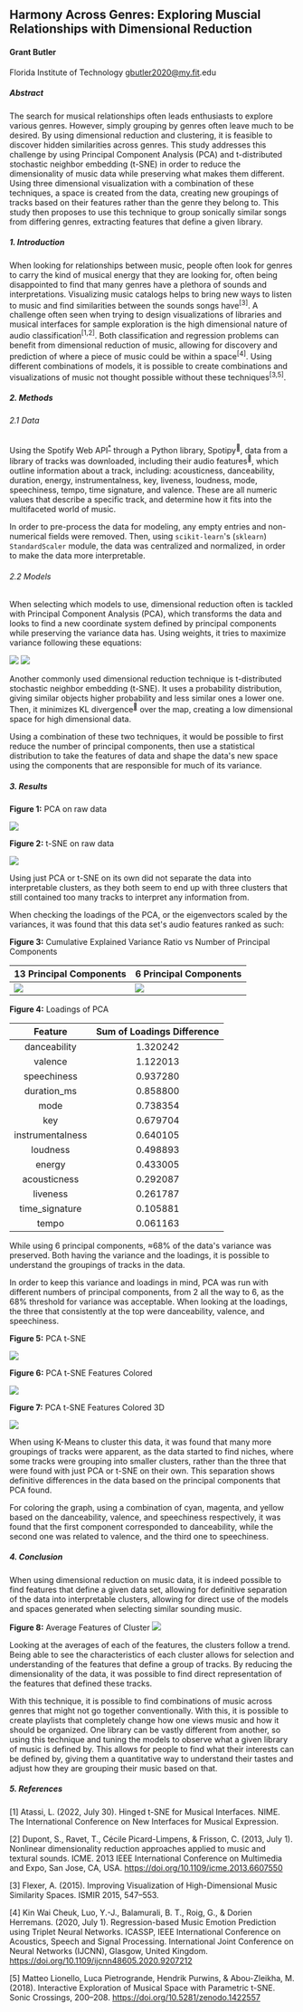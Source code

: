 <div class="center">

## Harmony Across Genres: Exploring Muscial Relationships with Dimensional Reduction
#### Grant Butler
Florida Institute of Technology
gbutler2020@my.fit.<span>edu
</div>

<div class="center">

##### Abstract
</div>

The search for musical relationships often leads enthusiasts to explore various genres. However, simply grouping by genres often leave much to be desired. By using dimensional reduction and clustering, it is feasible to discover hidden similarities across genres. This study addresses this challenge by using Principal Component Analysis (PCA) and t-distributed stochastic neighbor embedding (t-SNE) in order to reduce the dimensionality of music data while preserving what makes them different. Using three dimensional visualization with a combination of these techniques, a space is created from the data, creating new groupings of tracks based on their features rather than the genre they belong to. This study then proposes to use this technique to group sonically similar songs from differing genres, extracting features that define a given library.

<div class="center">

##### 1. Introduction
</div>

When looking for relationships between music, people often look for genres to carry the kind of musical energy that they are looking for, often being disappointed to find that many genres have a plethora of sounds and interpretations. Visualizing music catalogs helps to bring new ways to listen to music and find similarities between the sounds songs have<sup>[3]</sup>. A challenge often seen when trying to design visualizations of libraries and musical interfaces for sample exploration is the high dimensional nature of audio classification<sup>[1,2]</sup>. Both classification and regression problems can benefit from dimensional reduction of music, allowing for discovery and prediction of where a piece of music could be within a space<sup>[4]</sup>. Using different combinations of models, it is possible to create combinations and visualizations of music not thought possible without these techniques<sup>[3,5]</sup>.

<div class="center">

##### 2. Methods
</div>

<div class="center">

###### 2.1 Data
</div>
<div class="paragraph">

Using the Spotify Web API<sup><a href="https://developer.spotify.com/">\*</a></sup> through a Python library, Spotipy<sup><a href="https://spotipy.readthedocs.io/"></a></sup>, data from a library of tracks was downloaded, including their audio features<sup><a href="https://developer.spotify.com/documentation/web-api/reference/get-audio-features"></a></sup>, which outline information about a track, including: acousticness, danceability, duration, energy, instrumentalness, key, liveness, loudness, mode, speechiness, tempo, time signature, and valence. These are all numeric values that describe a specific track, and determine how it fits into the multifaceted world of music. 
</div>
<div class="paragraph">

In order to pre-process the data for modeling, any empty entries and non-numerical fields were removed. Then, using `scikit-learn`'s (`sklearn`) `StandardScaler` module, the data was centralized and normalized, in order to make the data more interpretable.
</div>

<div class="center">

###### 2.2 Models
</div>

<div class="paragraph">

When selecting which models to use, dimensional reduction often is tackled with Principal Component Analysis (PCA), which transforms the data and looks to find a new coordinate system defined by principal components while preserving the variance data has. Using weights, it tries to maximize variance following these equations:
</div>

<div class="centerImage">

<img src="assets/pca_first_weight.svg">

<img src="assets/pca_kth_weight.svg">
</div>
<div class="paragraph">

Another commonly used dimensional reduction technique is t-distributed stochastic neighbor embedding (t-SNE). It uses a probability distribution, giving similar objects higher probability and less similar ones a lower one. Then, it minimizes KL divergence<sup><a href="https://en.wikipedia.org/wiki/Kullback%E2%80%93Leibler_divergence"></a></sup> over the map, creating a low dimensional space for high dimensional data.

Using a combination of these two techniques, it would be possible to first reduce the number of principal components, then use a statistical distribution to take the features of data and shape the data's new space using the components that are responsible for much of its variance.

</div>

<div class="pageBreak"></div>
<div class="center">

##### 3. Results
</div>

**Figure 1:** PCA on raw data

![](assets/pca_3d.png)

<div class="pageBreak"></div>

**Figure 2:** t-SNE on raw data

![](assets/t-sne_3d.png)

<div class="paragraph">

Using just PCA or t-SNE on its own did not separate the data into interpretable clusters, as they both seem to end up with three clusters that still contained too many tracks to interpret any information from.

When checking the loadings of the PCA, or the eigenvectors scaled by the variances, it was found that this data set's audio features ranked as such:

</div>

<div class="pageBreak"></div>

**Figure 3:** Cumulative Explained Variance Ratio vs Number of Principal Components

<div style="td {background: rgba(0, 0, 0, 0.4);}">

 | 13 Principal Components             | 6 Principal Components                |
 | ----------------------------------- | ------------------------------------- |
 | ![](assets/cumulative_variance.png) | ![](assets/cumulative_variance_6.png) |

</div>

**Figure 4:** Loadings of PCA
<div class="centerTable">

|     Feature      | Sum of Loadings Difference |
| :--------------: | :------------------------: |
|   danceability   |          1.320242          |
|     valence      |          1.122013          |
|   speechiness    |          0.937280          |
|   duration_ms    |          0.858800          |
|       mode       |          0.738354          |
|       key        |          0.679704          |
| instrumentalness |          0.640105          |
|     loudness     |          0.498893          |
|      energy      |          0.433005          |
|   acousticness   |          0.292087          |
|     liveness     |          0.261787          |
|  time_signature  |          0.105881          |
|      tempo       |          0.061163          |
</div>

<div class="paragraph">

While using 6 principal components, ≈68% of the data's variance was preserved. Both having the variance and the loadings, it is possible to understand the groupings of tracks in the data. 

In order to keep this variance and loadings in mind, PCA was run with different numbers of principal components, from 2 all the way to 6, as the 68% threshold for variance was acceptable. When looking at the loadings, the three that consistently at the top were danceability, valence, and speechiness.
</div>

<div class="pageBreak"></div>

**Figure 5:** PCA t-SNE

![](assets/pca_tsne_3d.png)
<div class="pageBreak"></div>

**Figure 6:** PCA t-SNE Features Colored

![](assets/pca_tsne_features.png)
<div class="pageBreak"></div>

**Figure 7:** PCA t-SNE Features Colored 3D

![](assets/pca_tsne_features_3d.png)

<div class="paragraph">

When using K-Means to cluster this data, it was found that many more groupings of tracks were apparent, as the data started to find niches, where some tracks were grouping into smaller clusters, rather than the three that were found with just PCA or t-SNE on their own. This separation shows definitive differences in the data based on the principal components that PCA found.

For coloring the graph, using a combination of cyan, magenta, and yellow based on the danceability, valence, and speechiness respectively, it was found that the first component corresponded to danceability, while the second one was related to valence, and the third one to speechiness.
</div>

<div class="center">

##### 4. Conclusion
</div>

<div class="paragraph">

When using dimensional reduction on music data, it is indeed possible to find features that define a given data set, allowing for definitive separation of the data into interpretable clusters, allowing for direct use of the models and spaces generated when selecting similar sounding music.
</div>

**Figure 8:** Average Features of Cluster
![](assets/avg_features_3d.png)

<div class="paragraph">

Looking at the averages of each of the features, the clusters follow a trend. Being able to see the characteristics of each cluster allows for selection and understanding of the features that define a group of tracks. By reducing the dimensionality of the data, it was possible to find direct representation of the features that defined these tracks.

With this technique, it is possible to find combinations of music across genres that might not go together conventionally. With this, it is possible to create playlists that completely change how one views music and how it should be organized. One library can be vastly different from another, so using this technique and tuning the models to observe what a given library of music is defined by. This allows for people to find what their interests can be defined by, giving them a quantitative way to understand their tastes and adjust how they are grouping their music based on that.
</div>

<div class="pageBreak"></div>
<div class="center">

##### 5. References
</div>

<div class="references">

[1] Atassi, L. (2022, July 30). Hinged t-SNE for Musical Interfaces. NIME. The International Conference on New Interfaces for Musical Expression.

[2] Dupont, S., Ravet, T., Cécile Picard-Limpens, & Frisson, C. (2013, July 1). Nonlinear dimensionality reduction approaches applied to music and textural sounds. ICME. 2013 IEEE International Conference on Multimedia and Expo, San Jose, CA, USA. https://doi.org/10.1109/icme.2013.6607550

[3] Flexer, A. (2015). Improving Visualization of High-Dimensional Music Similarity Spaces. ISMIR 2015, 547–553.

[4] Kin Wai Cheuk, Luo, Y.-J., Balamurali, B. T., Roig, G., & Dorien Herremans. (2020, July 1). Regression-based Music Emotion Prediction using Triplet Neural Networks. ICASSP, IEEE International Conference on Acoustics, Speech and Signal Processing. International Joint Conference on Neural Networks (IJCNN), Glasgow, United Kingdom. https://doi.org/10.1109/ijcnn48605.2020.9207212

[5] Matteo Lionello, Luca Pietrogrande, Hendrik Purwins, & Abou-Zleikha, M. (2018). Interactive Exploration of Musical Space with Parametric t-SNE. Sonic Crossings, 200–208. https://doi.org/10.5281/zenodo.1422557
</div>
